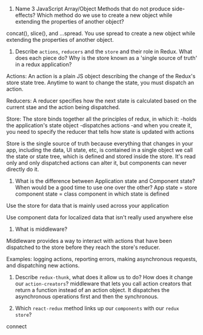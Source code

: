 1.  Name 3 JavaScript Array/Object Methods that do not produce side-effects? Which method do we use to create a new object while extending the properties of another object?

concat(), slice(), and ...spread. You use spread to create a new object while extending the properties of another object.

1.  Describe `actions`, `reducers` and the `store` and their role in Redux. What does each piece do? Why is the store known as a 'single source of truth' in a redux application?

Actions: An action is a plain JS object describing the change of the Redux's store state tree. Anytime to want to change the state, you must dispatch an action.

Reducers: A reducer specifies how the next state is calculated based on the current stae and the action being dispatched.

Store: The store binds together all the principles of redux, in which it:
    -holds the application's state object
    -dispatches actions 
    -and when you create it, you need to specify the reducer that tells how state is updated with actions

Store is the single source of truth because everything that changes in your app, including the data, UI state, etc, is contained in a single object we call the state or state tree, which is defined and stored inside the store. It's read only and only dispatched actions can alter it, but components can never directly do it.

1.  What is the difference between Application state and Component state? When would be a good time to use one over the other?
App state = store
component state = class component in which state is defined

Use the store for data that is mainly used across your application

Use component data for localized data that isn't really used anywhere else

1.  What is middleware?

Middleware provides a way to interact with actions that have been dispatched to the store before they reach the store's reducer.

Examples: logging actions, reporting errors, making asynchronous requests, and dispatching new actions.

1.  Describe `redux-thunk`, what does it allow us to do? How does it change our `action-creators`?
middleware that lets you call action creators that return a function instead of an action object. It dispatches the asynchronous operations first and then the synchronous.

1.  Which `react-redux` method links up our `components` with our `redux store`?

connect